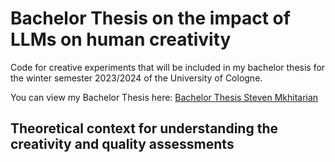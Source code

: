 
# Bachelor Thesis on the impact of LLMs on human creativity
Code for creative experiments that will be included in my bachelor thesis for the winter semester 2023/2024 of the University of Cologne. 

You can view my Bachelor Thesis here: [Bachelor Thesis Steven Mkhitarian](7379848_Steven_Mkhitarian_Bachelor_Thesis.pdf)

## Theoretical context for understanding the creativity and quality assessments

